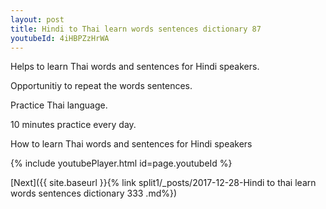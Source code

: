 ```yaml
---
layout: post
title: Hindi to Thai learn words sentences dictionary 87 
youtubeId: 4iHBPZzHrWA
---
```

 
 
Helps to learn Thai words and sentences for Hindi speakers.

Opportunitiy to repeat the words sentences. 

Practice Thai language. 
 
10 minutes practice every day. 
 
How to learn Thai words and sentences for Hindi speakers 
 
{% include youtubePlayer.html id=page.youtubeId %}
 
 
[Next]({{ site.baseurl }}{% link  split1/_posts/2017-12-28-Hindi to thai learn words sentences dictionary 333 .md%})
 
